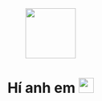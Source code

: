 <div id="header" align="center">
  <img src="https://media.giphy.com/media/M9gbBd9nbDrOTu1Mqx/giphy.gif" width="100"/>
</div>

<h1 align="center">
  Hí anh em
  <img src="https://media.giphy.com/media/hvRJCLFzcasrR4ia7z/giphy.gif" width="30px"/>
</h1>